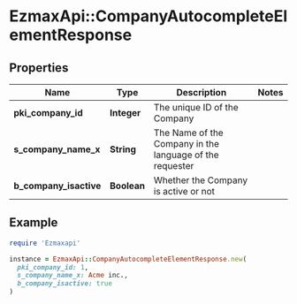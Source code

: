 # EzmaxApi::CompanyAutocompleteElementResponse

## Properties

| Name | Type | Description | Notes |
| ---- | ---- | ----------- | ----- |
| **pki_company_id** | **Integer** | The unique ID of the Company |  |
| **s_company_name_x** | **String** | The Name of the Company in the language of the requester |  |
| **b_company_isactive** | **Boolean** | Whether the Company is active or not |  |

## Example

```ruby
require 'Ezmaxapi'

instance = EzmaxApi::CompanyAutocompleteElementResponse.new(
  pki_company_id: 1,
  s_company_name_x: Acme inc.,
  b_company_isactive: true
)
```

